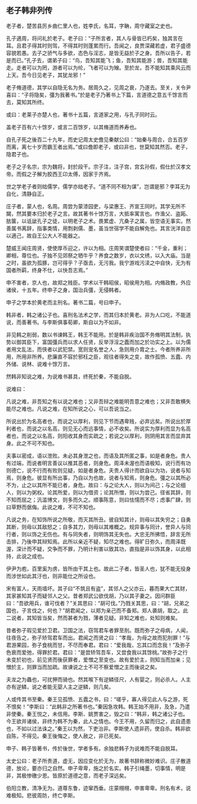 ## 老子韩非列传


老子者，楚苦县厉乡曲仁里人也，姓李氏，名耳，字聃，周守藏室之史也。

孔子適周，将问礼於老子。老子曰：“子所言者，其人与骨皆已朽矣，独其言在耳。且君子得其时则驾，不得其时则蓬累而行。吾闻之，良贾深藏若虚，君子盛德容貌若愚。去子之骄气与多欲，态色与淫志，是皆无益於子之身。吾所以告子，若是而已。”孔子去，谓弟子曰：“鸟，吾知其能飞；鱼，吾知其能游；兽，吾知其能走。走者可以为罔，游者可以为纶，飞者可以为矰。至於龙，吾不能知其乘风云而上天。吾今日见老子，其犹龙邪！”

老子脩道德，其学以自隐无名为务。居周久之，见周之衰，乃遂去。至关，关令尹喜曰：“子将隐矣，彊为我著书。”於是老子乃著书上下篇，言道德之意五千馀言而去，莫知其所终。

或曰：老莱子亦楚人也，著书十五篇，言道家之用，与孔子同时云。

盖老子百有六十馀岁，或言二百馀岁，以其脩道而养寿也。

自孔子死之後百二十九年，而史记周太史儋见秦献公曰：“始秦与周合，合五百岁而离，离七十岁而霸王者出焉。”或曰儋即老子，或曰非也，世莫知其然否。老子，隐君子也。

老子之子名宗，宗为魏将，封於段干。宗子注，注子宫，宫玄孙假，假仕於汉孝文帝。而假之子解为胶西王卬太傅，因家于齐焉。

世之学老子者则绌儒学，儒学亦绌老子。“道不同不相为谋”，岂谓是邪？李耳无为自化，清静自正。

庄子者，蒙人也，名周。周尝为蒙漆园吏，与梁惠王、齐宣王同时。其学无所不闚，然其要本归於老子之言。故其著书十馀万言，大抵率寓言也。作渔父、盗跖、胠箧，以诋訿孔子之徒，以明老子之术。畏累虚、亢桑子之属，皆空语无事实。然善属书离辞，指事类情，用剽剥儒、墨，虽当世宿学不能自解免也。其言洸洋自恣以適己，故自王公大人不能器之。

楚威王闻庄周贤，使使厚币迎之，许以为相。庄周笑谓楚使者曰：“千金，重利；卿相，尊位也。子独不见郊祭之牺牛乎？养食之数岁，衣以文绣，以入大庙。当是之时，虽欲为孤豚，岂可得乎？子亟去，无污我。我宁游戏污渎之中自快，无为有国者所羁，终身不仕，以快吾志焉。”

申不害者，京人也，故郑之贱臣。学术以干韩昭侯，昭侯用为相。内脩政教，外应诸侯，十五年。终申子之身，国治兵彊，无侵韩者。

申子之学本於黄老而主刑名。著书二篇，号曰申子。

韩非者，韩之诸公子也。喜刑名法术之学，而其归本於黄老。非为人口吃，不能道说，而善著书。与李斯俱事荀卿，斯自以为不如非。

非见韩之削弱，数以书谏韩王，韩王不能用。於是韩非疾治国不务脩明其法制，执势以御其臣下，富国彊兵而以求人任贤，反举浮淫之蠹而加之於功实之上。以为儒者用文乱法，而侠者以武犯禁。宽则宠名誉之人，急则用介胄之士。今者所养非所用，所用非所养。悲廉直不容於邪枉之臣，观往者得失之变，故作孤愤、五蠹、内外储、说林、说难十馀万言。

然韩非知说之难，为说难书甚具，终死於秦，不能自脱。

说难曰：

凡说之难，非吾知之有以说之难也；又非吾辩之难能明吾意之难也；又非吾敢横失能尽之难也。凡说之难，在知所说之心，可以吾说当之。

所说出於为名高者也，而说之以厚利，则见下节而遇卑贱，必弃远矣。所说出於厚利者也，而说之以名高，则见无心而远事情，必不收矣。所说实为厚利而显为名高者也，而说之以名高，则阳收其身而实疏之；若说之以厚利，则阴用其言而显弃其身。此之不可不知也。

夫事以密成，语以泄败。未必其身泄之也，而语及其所匿之事，如是者身危。贵人有过端，而说者明言善议以推其恶者，则身危。周泽未渥也而语极知，说行而有功则德亡，说不行而有败则见疑，如是者身危。夫贵人得计而欲自以为功，说者与知焉，则身危。彼显有所出事，乃自以为也故，说者与知焉，则身危。彊之以其所必不为，止之以其所不能已者，身危。故曰：与之论大人，则以为间己；与之论细人，则以为粥权。论其所爱，则以为借资；论其所憎，则以为尝己。径省其辞，则不知而屈之；汎滥博文，则多而久之。顺事陈意，则曰怯懦而不尽；虑事广肆，则曰草野而倨侮。此说之难，不可不知也。

凡说之务，在知饰所说之所敬，而灭其所丑。彼自知其计，则毋以其失穷之；自勇其断，则毋以其敌怒之；自多其力，则毋以其难概之。规异事与同计，誉异人与同行者，则以饰之无伤也。有与同失者，则明饰其无失也。大忠无所拂悟，辞言无所击排，乃後申其辩知焉。此所以亲近不疑，知尽之难也。得旷日弥久，而周泽既渥，深计而不疑，交争而不罪，乃明计利害以致其功，直指是非以饰其身，以此相持，此说之成也。

伊尹为庖，百里奚为虏，皆所由干其上也。故此二子者，皆圣人也，犹不能无役身而涉世如此其汙也，则非能仕之所设也。

宋有富人，天雨墙坏。其子曰“不筑且有盗”，其邻人之父亦云，暮而果大亡其财，其家甚知其子而疑邻人之父。昔者郑武公欲伐胡，乃以其子妻之。因问群臣曰：“吾欲用兵，谁可伐者？”关其思曰：“胡可伐。”乃戮关其思，曰：“胡，兄弟之国也，子言伐之，何也？”胡君闻之，以郑为亲己而不备郑。郑人袭胡，取之。此二说者，其知皆当矣，然而甚者为戮，薄者见疑。非知之难也，处知则难矣。

昔者弥子瑕见爱於卫君。卫国之法，窃驾君车者罪至刖。既而弥子之母病，人闻，往夜告之，弥子矫驾君车而出。君闻之而贤之曰：“孝哉，为母之故而犯刖罪！”与君游果园，弥子食桃而甘，不尽而奉君。君曰：“爱我哉，忘其口而念我！”及弥子色衰而爱弛，得罪於君。君曰：“是尝矫驾吾车，又尝食我以其馀桃。”故弥子之行未变於初也，前见贤而後获罪者，爱憎之至变也。故有爱於主，则知当而加亲；见憎於主，则罪当而加疏。故谏说之士不可不察爱憎之主而後说之矣。

夫龙之为蟲也，可扰狎而骑也。然其喉下有逆鳞径尺，人有婴之，则必杀人。人主亦有逆鳞，说之者能无婴人主之逆鳞，则几矣。

人或传其书至秦。秦王见孤愤、五蠹之书，曰：“嗟乎，寡人得见此人与之游，死不恨矣！”李斯曰：“此韩非之所著书也。”秦因急攻韩。韩王始不用非，及急，乃遣非使秦。秦王悦之，未信用。李斯、姚贾害之，毁之曰：“韩非，韩之诸公子也。今王欲并诸侯，非终为韩不为秦，此人之情也。今王不用，久留而归之，此自遗患也，不如以过法诛之。”秦王以为然，下吏治非。李斯使人遗非药，使自杀。韩非欲自陈，不得见。秦王後悔之，使人赦之，非已死矣。

申子、韩子皆著书，传於後世，学者多有。余独悲韩子为说难而不能自脱耳。

太史公曰：老子所贵道，虚无，因应变化於无为，故著书辞称微妙难识。庄子散道德，放论，要亦归之自然。申子卑卑，施之於名实。韩子引绳墨，切事情，明是非，其极惨礉少恩。皆原於道德之意，而老子深远矣。

伯阳立教，清净无为。道尊东鲁，迹窜西垂。庄蒙栩栩，申害卑卑。刑名有术，说难极知。悲彼周防，终亡李斯。

